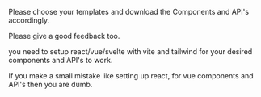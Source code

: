 Please choose your templates and download the Components and API's accordingly.

Please give a good feedback too.

you need to setup react/vue/svelte with vite and tailwind for your desired components and API's to work.

If you make a small mistake like setting up react, for vue components and API's then you are dumb.

